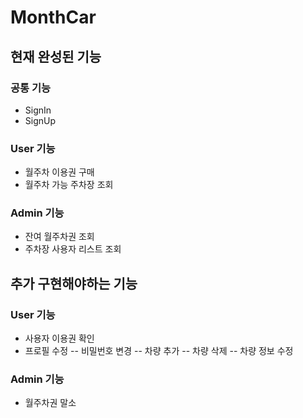 # MonthCar
## 현재 완성된 기능
### 공통 기능
- SignIn
- SignUp
### User 기능
- 월주차 이용권 구매
- 월주차 가능 주차장 조회
### Admin 기능
- 잔여 월주차권 조회
- 주차장 사용자 리스트 조회
## 추가 구현해야하는 기능
### User 기능
- 사용자 이용권 확인
- 프로필 수정
-- 비밀번호 변경
-- 차량 추가
-- 차량 삭제
-- 차량 정보 수정 
### Admin 기능
- 월주차권 말소

